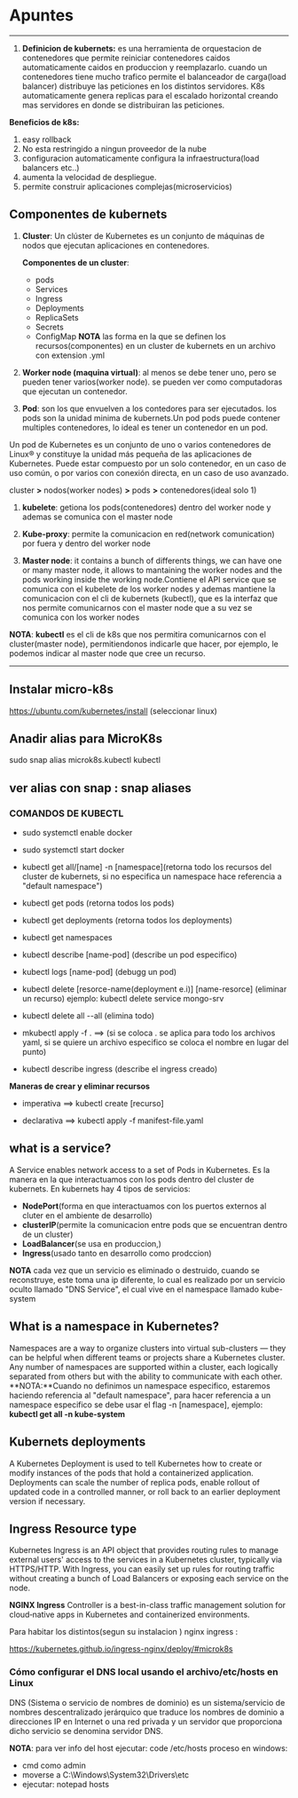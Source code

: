 # Apuntes

---

1. **Definicion de kubernets:** es una herramienta de orquestacion de contenedores que permite reiniciar contenedores caidos automaticamente caidos en produccion y reemplazarlo.
cuando un contenedores tiene mucho trafico permite el balanceador de carga(load balancer) distribuye las peticiones en los distintos servidores.
K8s automaticamente genera replicas para el escalado horizontal creando mas servidores en donde se distribuiran las peticiones.

**Beneficios de k8s:**

1. easy rollback
2. No esta restringido a ningun proveedor de la nube
3. configuracion automaticamente configura la infraestructura(load balancers etc..)
4. aumenta la velocidad de despliegue.
5. permite construir aplicaciones complejas(microservicios)

## Componentes de kubernets

1. **Cluster**: Un clúster de Kubernetes es un conjunto de máquinas de nodos que ejecutan aplicaciones en contenedores.

   **Componentes de un cluster**:

   - pods
   - Services
   - Ingress
   - Deployments
   - ReplicaSets
   - Secrets
   - ConfigMap
  **NOTA** las forma en la que se definen los recursos(componentes) en un cluster de kubernets en un archivo con extension .yml

2. **Worker node (maquina virtual)**: al menos se debe tener uno, pero se pueden tener varios(worker node). se pueden ver como computadoras que ejecutan un contenedor.

3. **Pod**: son los que envuelven a los contedores para ser ejecutados. los pods son la unidad minima de kubernets.Un pod pods puede contener multiples contenedores, lo ideal es tener un contenedor en un pod.

Un pod de Kubernetes es un conjunto de uno o varios contenedores de Linux® y constituye la unidad más pequeña de las aplicaciones de Kubernetes. Puede estar compuesto por un solo contenedor, en un caso de uso común, o por varios con conexión directa, en un caso de uso avanzado.

cluster **>** nodos(worker nodes) **>** pods **>** contenedores(ideal solo 1)

1. **kubelete**: getiona los pods(contenedores) dentro del worker node y ademas se comunica con el master node

2. **Kube-proxy**: permite la comunicacion en red(network comunication) por fuera y dentro del worker node

3. **Master node**: it contains a bunch of differents things, we can have one or many master node, it allows to mantaining the worker nodes and the pods working inside the working node.Contiene el API service que se comunica con el kubelete de los worker nodes y ademas mantiene la comunicacion con el cli de kubernets (kubectl), que es la interfaz que nos permite comunicarnos con el master node que a su vez se comunica con los worker nodes

**NOTA**: **kubectl** es el cli de k8s que nos permitira comunicarnos con el cluster(master node), permitiendonos indicarle que hacer, por ejemplo, le podemos indicar al master node que cree un recurso.

---

## Instalar micro-k8s

<https://ubuntu.com/kubernetes/install> (seleccionar linux)

## Anadir alias para MicroK8s

sudo snap alias microk8s.kubectl kubectl

## ver alias con snap : snap aliases

### COMANDOS DE KUBECTL

- sudo systemctl enable docker
- sudo systemctl start docker
  
- kubectl get all/[name] -n [namespace](retorna todo los recursos del cluster de kubernets, si no especifica un namespace hace referencia a "default namespace")
- kubectl get pods (retorna todos los pods)
- kubectl get deployments (retorna todos los deployments)
- kubectl get namespaces
- kubectl describe [name-pod] (describe un pod especifico)
- kubectl logs [name-pod] (debugg un pod)
- kubectl delete [resorce-name(deployment e.i)] [name-resorce] (eliminar un recurso) ejemplo: kubectl delete service mongo-srv
- kubectl delete all --all (elimina todo)
- mkubectl apply -f . ==> (si se coloca . se aplica para todo los archivos yaml, si se quiere un archivo especifico se coloca el nombre en lugar del punto)
- kubectl describe ingress (describe el ingress creado)

**Maneras de crear y eliminar recursos**

- imperativa ==> kubectl create [recurso]

- declarativa ==> kubectl apply -f manifest-file.yaml

## what is a service?

A Service enables network access to a set of Pods in Kubernetes.
Es la manera en la que interactuamos con los pods dentro del cluster de kubernets.
En kubernets hay 4 tipos de servicios:

- **NodePort**(forma en que interactuamos con los puertos externos al cluter en el ambiente de desarrollo)
- **clusterIP**(permite la comunicacion entre pods que se encuentran dentro de un cluster)
- **LoadBalancer**(se usa en produccion,)
- **Ingress**(usado tanto en desarrollo como prodccion)

**NOTA** cada vez que un servicio es eliminado o destruido, cuando se reconstruye, este toma una ip diferente, lo cual es realizado por un servicio oculto llamado "DNS Service", el cual vive en el namespace llamado kube-system

## What is a namespace in Kubernetes?

Namespaces are a way to organize clusters into virtual sub-clusters — they can be helpful when different teams or projects share a Kubernetes cluster. Any number of namespaces are supported within a cluster, each logically separated from others but with the ability to communicate with each other.
**NOTA:**Cuando no definimos un namespace especifico, estaremos haciendo referencia al "default namespace", para hacer referencia a un namespace especifico se debe usar el flag -n [namespace], ejemplo:
**kubectl get all -n kube-system**

## Kubernets deployments

A Kubernetes Deployment is used to tell Kubernetes how to create or modify instances of the pods that hold a containerized application. Deployments can scale the number of replica pods, enable rollout of updated code in a controlled manner, or roll back to an earlier deployment version if necessary.

## Ingress Resource type

Kubernetes Ingress is an API object that provides routing rules to manage external users' access to the services in a Kubernetes cluster, typically via HTTPS/HTTP. With Ingress, you can easily set up rules for routing traffic without creating a bunch of Load Balancers or exposing each service on the node.

**NGINX Ingress** Controller is a best-in-class traffic management solution for cloud‑native apps in Kubernetes and containerized environments.

Para habitar los distintos(segun su instalacion ) nginx ingress :

<https://kubernetes.github.io/ingress-nginx/deploy/#microk8s>

### Cómo configurar el DNS local usando el archivo/etc/hosts en Linux

DNS (Sistema o servicio de nombres de dominio) es un sistema/servicio de nombres descentralizado jerárquico que traduce los nombres de dominio a direcciones IP en Internet o una red privada y un servidor que proporciona dicho servicio se denomina servidor DNS.

**NOTA**: para ver info del host ejecutar: code /etc/hosts
proceso en windows:

- cmd como admin 
- moverse a C:\Windows\System32\Drivers\etc
- ejecutar: notepad hosts
